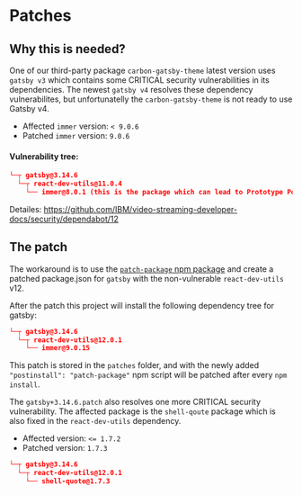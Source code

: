 # Patches

## Why this is needed?
One of our third-party package `carbon-gatsby-theme` latest version uses `gatsby v3`
which contains some CRITICAL security vulnerabilities in its dependencies.
The newest `gatsby v4` resolves these dependency vulnerabilites, but unfortunatelly the `carbon-gatsby-theme` 
is not ready to use Gatsby v4.

- Affected `immer` version: `< 9.0.6`
- Patched `immer` version: `9.0.6`

#### Vulnerability tree:
```json
└─┬ gatsby@3.14.6
  └─┬ react-dev-utils@11.0.4
    └── immer@8.0.1 (this is the package which can lead to Prototype Pollution attacks)
```
Detailes: https://github.com/IBM/video-streaming-developer-docs/security/dependabot/12

## The patch
The workaround is to use the [`patch-package` npm package](https://www.npmjs.com/package/patch-package) and create a patched package.json for `gatsby`
with the non-vulnerable `react-dev-utils` v12.

After the patch this project will install the following dependency tree for gatsby:

```json
└─┬ gatsby@3.14.6
  └─┬ react-dev-utils@12.0.1
    └── immer@9.0.15
```

This patch is stored in the `patches` folder, and with the newly added `"postinstall": "patch-package"` npm script
will be patched after every `npm install`.

The `gatsby+3.14.6.patch` also resolves one more CRITICAL security vulnerability.
The affected package is the `shell-qoute` package which is also fixed in the `react-dev-utils` dependency.

- Affected version: `<= 1.7.2`
- Patched version: `1.7.3`

```json
└─┬ gatsby@3.14.6
  └─┬ react-dev-utils@12.0.1
    └── shell-quote@1.7.3
```
